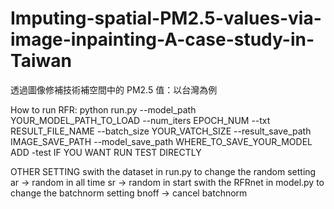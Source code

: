 # Imputing-spatial-PM2.5-values-via-image-inpainting-A-case-study-in-Taiwan
透過圖像修補技術補空間中的 PM2.5 值：以台灣為例

How to run RFR:
python run.py --model_path YOUR_MODEL_PATH_TO_LOAD --num_iters EPOCH_NUM --txt RESULT_FILE_NAME --batch_size YOUR_VATCH_SIZE --result_save_path IMAGE_SAVE_PATH --model_save_path WHERE_TO_SAVE_YOUR_MODEL
ADD -test IF YOU WANT RUN TEST DIRECTLY

OTHER SETTING
swith the dataset in run.py to change the random setting
ar -> random in all time
sr -> random in start
swith the RFRnet in model.py to change the batchnorm setting
bnoff -> cancel batchnorm

